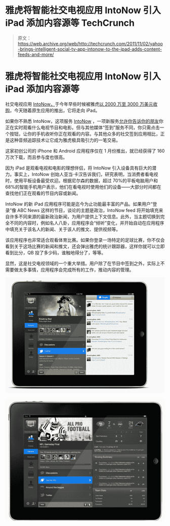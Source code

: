 # 雅虎将智能社交电视应用 IntoNow 引入 iPad 添加内容源等 TechCrunch

> 原文：<https://web.archive.org/web/http://techcrunch.com/2011/11/02/yahoo-brings-intelligent-social-tv-app-intonow-to-the-ipad-adds-content-feeds-and-more/>

# 雅虎将智能社交电视应用 IntoNow 引入 iPad 添加内容源等

社交电视应用 [IntoNow，](https://web.archive.org/web/20230203063934/http://www.intonow.com/ci)于今年早些时候被雅虎[以 2000 万至 3000 万美元收购](https://web.archive.org/web/20230203063934/https://techcrunch.com/2011/04/25/yahoo-intonow/)，今天随着原生应用的推出，它将走向 iPad。

如果你不熟悉 IntoNow，这项服务 [IntoNow](https://web.archive.org/web/20230203063934/http://www.intonow.com/) ，一项新服务[允许你告诉你的朋友](https://web.archive.org/web/20230203063934/https://techcrunch.com/2011/01/31/intonow/)你正在实时观看什么电视节目和电影。但与其他媒体“签到”服务不同，你只需点击一个按钮，让你的手机收听你正在观看的内容。与其他众多的社交签到应用相比，正是这种音频追踪技术让它成为雅虎极具吸引力的一笔交易。

这家初创公司的 iPhone 和 Android 应用程序仅在 1 月份推出，就已经获得了 160 万次下载，而且参与度也很高。

因为 iPad 是观看电视和电影的理想伴侣，将 IntoNow 引入设备具有巨大的潜力。事实上，IntoNow 创始人亚当·卡汉告诉我们，研究表明，当消费者看电视时，使用平板设备最受欢迎。根据尼尔森的数据，超过 70%的平板电脑用户和 68%的智能手机用户表示，他们在看电视时使用他们的设备——大部分时间都在查找他们正在观看的节目内容或新闻。

IntoNow 的新 iPad 应用程序可能是迄今为止功能最丰富的产品。如果用户“登录”像 ABC News 这样的节目，谈论的主题是政治，IntoNow feed 将开始填充来自许多不同来源的最新政治新闻，为用户提供上下文信息。此外，当主题切换到完全不同的内容时，例如名人八卦，应用程序会“倾听”变化，并开始自动在应用程序中填充关于该名人的新闻、关于该人的推文、提供视频等。

该应用程序也非常适合观看体育比赛。如果你登录一场特定的足球比赛，你不仅会看到关于这场比赛的新闻和推文，还会弹出雅虎的统计跟踪器，这样你就可以立即看到比分，QB 投了多少码，谁触地得分了，等等。

显然，这是社交电视领域的一个重大举措。用户除了在节目中签到之外，实际上不需要做太多事情，应用程序会完成所有的工作，推动内容的管理。

![](img/bee8095c2172f3d8901cbf41111e2436.png)

![](img/f210e54daa958e79a1d8cd413034da3f.png)